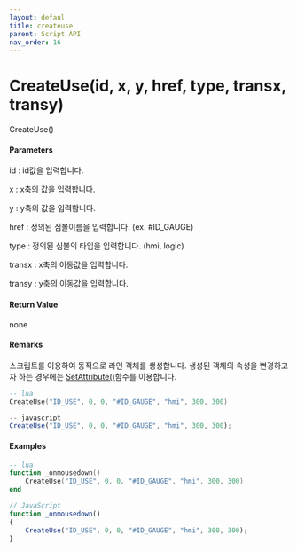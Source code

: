 ```yaml
---
layout: defaul
title: createuse
parent: Script API
nav_order: 16
---
```

# CreateUse\(id, x, y, href, type, transx, transy\)

CreateUse\(\)

#### Parameters

id : id값을 입력합니다.

x : x축의 값을 입력합니다.

y : y축의 값을 입력합니다.

href : 정의된 심볼이름을 입력합니다. \(ex. \#ID\_GAUGE\)

type : 정의된 심볼의 타입을 입력합니다. \(hmi, logic\)

transx : x축의 이동값을 입력합니다.

transy : y축의 이동값을 입력합니다.

#### Return Value

none

#### Remarks

스크립트를 이용하여 동적으로 라인 객체를 생성합니다. 생성된 객체의 속성을 변경하고자 하는 경우에는 [SetAttribute\(\)](https://expnuni.gitbooks.io/enuspace/content/ScriptAPI/SetAttribute.html)함수를 이용합니다.

```lua
-- lua
CreateUse("ID_USE", 0, 0, "#ID_GAUGE", "hmi", 300, 300)
```

```js
-- javascript
CreateUse("ID_USE", 0, 0, "#ID_GAUGE", "hmi", 300, 300);
```

#### 

#### Examples

```lua
-- lua
function _onmousedown()
    CreateUse("ID_USE", 0, 0, "#ID_GAUGE", "hmi", 300, 300)
end
```

```js
// JavaScript
function _onmousedown()
{    
    CreateUse("ID_USE", 0, 0, "#ID_GAUGE", "hmi", 300, 300);
}
```



